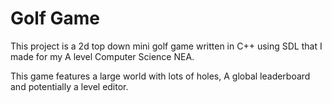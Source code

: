 # Golf Game
This project is a 2d top down mini golf game written in C++ using SDL that I made for my A level Computer Science NEA.

This game features a large world with lots of holes, A global leaderboard and potentially a level editor.
